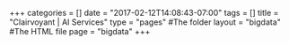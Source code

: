 +++
categories = []
date = "2017-02-12T14:08:43-07:00"
tags = []
title = "Clairvoyant | AI Services"
type = "pages" #The folder
layout = "bigdata" #The HTML file
page = "bigdata"
+++
